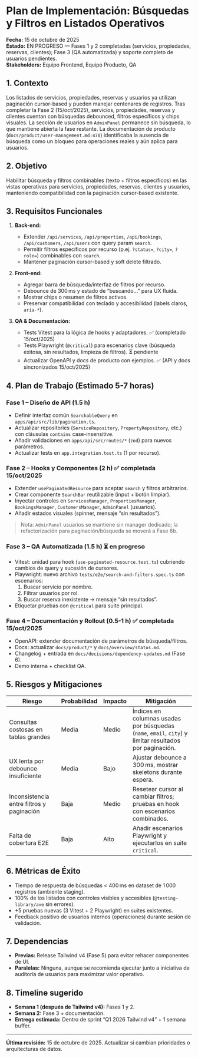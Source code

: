 # Plan de Implementación: Búsquedas y Filtros en Listados Operativos

**Fecha:** 15 de octubre de 2025  
**Estado:** EN PROGRESO — Fases 1 y 2 completadas (servicios, propiedades, reservas, clientes); Fase 3 (QA automatizada) y soporte completo de usuarios pendientes.  
**Stakeholders:** Equipo Frontend, Equipo Producto, QA

## 1. Contexto

Los listados de servicios, propiedades, reservas y usuarios ya utilizan paginación cursor-based y pueden manejar centenares de registros. Tras completar la Fase 2 (15/oct/2025), servicios, propiedades, reservas y clientes cuentan con búsquedas debounced, filtros específicos y chips visuales. La sección de usuarios en `AdminPanel` permanece sin búsqueda, lo que mantiene abierta la fase restante. La documentación de producto (`docs/product/user-management.md:470`) identificaba la ausencia de búsqueda como un bloqueo para operaciones reales y aún aplica para usuarios.

## 2. Objetivo

Habilitar búsqueda y filtros combinables (texto + filtros específicos) en las vistas operativas para servicios, propiedades, reservas, clientes y usuarios, manteniendo compatibilidad con la paginación cursor-based existente.

## 3. Requisitos Funcionales

1. **Back-end:**
   - Extender `/api/services`, `/api/properties`, `/api/bookings`, `/api/customers`, `/api/users` con query param `search`.
   - Permitir filtros específicos por recurso (p.ej. `?status=`, `?city=`, `?role=`) combinables con `search`.
   - Mantener paginación cursor-based y soft delete filtrado.

2. **Front-end:**
   - Agregar barra de búsqueda/interfaz de filtros por recurso.
   - Debounce de 300 ms y estado de “buscando…” para UX fluida.
   - Mostrar chips o resumen de filtros activos.
   - Preservar compatibilidad con teclado y accesibilidad (labels claros, `aria-*`).

3. **QA & Documentación:**
   - Tests Vitest para la lógica de hooks y adaptadores. ✅ (completado 15/oct/2025)
   - Tests Playwright (`@critical`) para escenarios clave (búsqueda exitosa, sin resultados, limpieza de filtros). ⏳ pendiente
   - Actualizar OpenAPI y docs de producto con ejemplos. ✅ (API y docs sincronizados 15/oct/2025)

## 4. Plan de Trabajo (Estimado 5-7 horas)

### Fase 1 – Diseño de API (1.5 h)

- Definir interfaz común `SearchableQuery` en `apps/api/src/lib/pagination.ts`.
- Actualizar repositories (`ServiceRepository`, `PropertyRepository`, etc.) con cláusulas `contains` case-insensitive.
- Añadir validaciones en `apps/api/src/routes/*` (`zod`) para nuevos parámetros.
- Actualizar tests en `app.integration.test.ts` (1 por recurso).

### Fase 2 – Hooks y Componentes (2 h) ✅ completada 15/oct/2025

- Extender `usePaginatedResource` para aceptar `search` y filtros arbitrarios.
- Crear componente `SearchBar` reutilizable (input + botón limpiar).
- Inyectar controles en `ServicesManager`, `PropertiesManager`, `BookingsManager`, `CustomersManager`, `AdminPanel` (usuarios).
- Añadir estados visuales (spinner, mensaje “sin resultados”).

> Nota: `AdminPanel` usuarios se mantiene sin manager dedicado; la refactorización para paginación/búsqueda se moverá a Fase 6b.

### Fase 3 – QA Automatizada (1.5 h) ⏳ en progreso

- Vitest: unidad para hook (`use-paginated-resource.test.ts`) cubriendo cambios de query y sucesión de cursores.
- Playwright: nuevo archivo `tests/e2e/search-and-filters.spec.ts` con escenarios:
  1. Buscar servicio por nombre.
  2. Filtrar usuarios por rol.
  3. Buscar reserva inexistente → mensaje “sin resultados”.
- Etiquetar pruebas con `@critical` para suite principal.

### Fase 4 – Documentación y Rollout (0.5-1 h) ✅ completada 15/oct/2025

- OpenAPI: extender documentación de parámetros de búsqueda/filtros.
- Docs: actualizar `docs/product/*` y `docs/overview/status.md`.
- Changelog + entrada en `docs/decisions/dependency-updates.md` (Fase 6).
- Demo interna + checklist QA.

## 5. Riesgos y Mitigaciones

| Riesgo                                    | Probabilidad | Impacto | Mitigación                                                                                              |
| ----------------------------------------- | ------------ | ------- | ------------------------------------------------------------------------------------------------------- |
| Consultas costosas en tablas grandes      | Media        | Medio   | Índices en columnas usadas por búsquedas (`name`, `email`, `city`) y limitar resultados por paginación. |
| UX lenta por debounce insuficiente        | Media        | Bajo    | Ajustar debounce a 300 ms, mostrar skeletons durante espera.                                            |
| Inconsistencia entre filtros y paginación | Baja         | Medio   | Resetear cursor al cambiar filtros; pruebas en hook con escenarios combinados.                          |
| Falta de cobertura E2E                    | Baja         | Alto    | Añadir escenarios Playwright y ejecutarlos en suite `critical`.                                         |

## 6. Métricas de Éxito

- Tiempo de respuesta de búsquedas < 400 ms en dataset de 1 000 registros (ambiente staging).
- 100% de los listados con controles visibles y accesibles (`@testing-library/axe` sin errores).
- +5 pruebas nuevas (3 Vitest + 2 Playwright) en suites existentes.
- Feedback positivo de usuarios internos (operaciones) durante sesión de validación.

## 7. Dependencias

- **Previas:** Release Tailwind v4 (Fase 5) para evitar rehacer componentes de UI.
- **Paralelas:** Ninguna, aunque se recomienda ejecutar junto a iniciativa de auditoría de usuarios para maximizar valor operativo.

## 8. Timeline sugerido

- **Semana 1 (después de Tailwind v4):** Fases 1 y 2.
- **Semana 2:** Fase 3 + documentación.
- **Entrega estimada:** Dentro de sprint “Q1 2026 Tailwind v4” + 1 semana buffer.

---

**Última revisión:** 15 de octubre de 2025. Actualizar si cambian prioridades o arquitecturas de datos.
